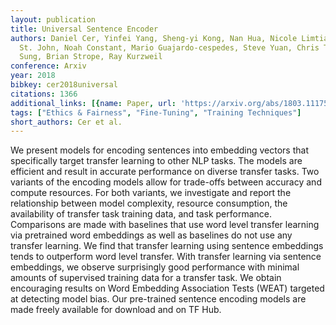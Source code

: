 ```yaml
---
layout: publication
title: Universal Sentence Encoder
authors: Daniel Cer, Yinfei Yang, Sheng-yi Kong, Nan Hua, Nicole Limtiaco, Rhomni
  St. John, Noah Constant, Mario Guajardo-cespedes, Steve Yuan, Chris Tar, Yun-hsuan
  Sung, Brian Strope, Ray Kurzweil
conference: Arxiv
year: 2018
bibkey: cer2018universal
citations: 1366
additional_links: [{name: Paper, url: 'https://arxiv.org/abs/1803.11175'}]
tags: ["Ethics & Fairness", "Fine-Tuning", "Training Techniques"]
short_authors: Cer et al.
---
```

We present models for encoding sentences into embedding vectors that
specifically target transfer learning to other NLP tasks. The models are
efficient and result in accurate performance on diverse transfer tasks. Two
variants of the encoding models allow for trade-offs between accuracy and
compute resources. For both variants, we investigate and report the
relationship between model complexity, resource consumption, the availability
of transfer task training data, and task performance. Comparisons are made with
baselines that use word level transfer learning via pretrained word embeddings
as well as baselines do not use any transfer learning. We find that transfer
learning using sentence embeddings tends to outperform word level transfer.
With transfer learning via sentence embeddings, we observe surprisingly good
performance with minimal amounts of supervised training data for a transfer
task. We obtain encouraging results on Word Embedding Association Tests (WEAT)
targeted at detecting model bias. Our pre-trained sentence encoding models are
made freely available for download and on TF Hub.